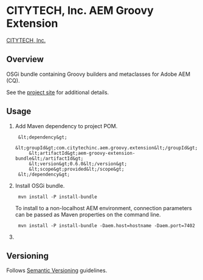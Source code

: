 # CITYTECH, Inc. AEM Groovy Extension

[CITYTECH, Inc.](http://www.citytechinc.com)

## Overview

OSGi bundle containing Groovy builders and metaclasses for Adobe AEM (CQ).

See the [project site](http://code.citytechinc.com/aem-groovy-extension) for additional details.

## Usage

1. Add Maven dependency to project POM.

        &lt;dependency&gt;
            &lt;groupId&gt;com.citytechinc.aem.groovy.extension&lt;/groupId&gt;
            &lt;artifactId&gt;aem-groovy-extension-bundle&lt;/artifactId&gt;
            &lt;version&gt;0.6.0&lt;/version&gt;
            &lt;scope&gt;provided&lt;/scope&gt;
        &lt;/dependency&gt;

2. Install OSGi bundle.

        mvn install -P install-bundle

    To install to a non-localhost AEM environment, connection parameters can be passed as Maven properties on the command line.

        mvn install -P install-bundle -Daem.host=hostname -Daem.port=7402

3.

## Versioning

Follows [Semantic Versioning](http://semver.org/) guidelines.